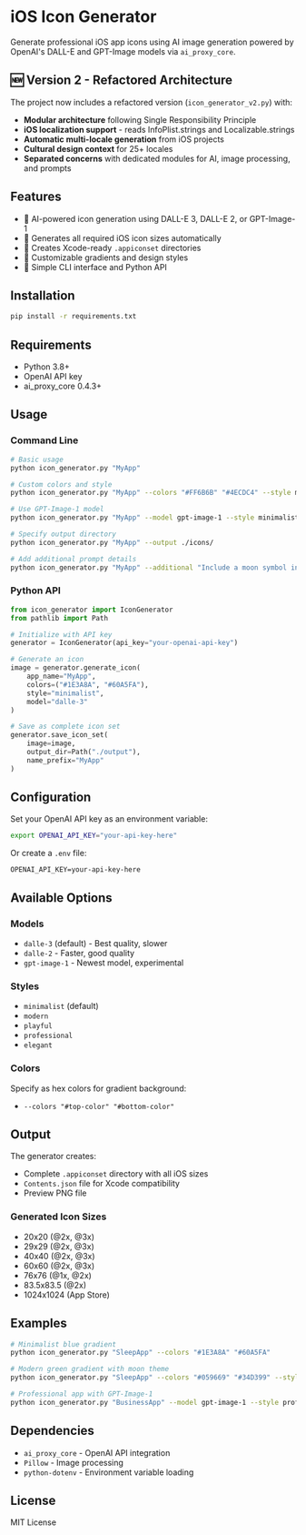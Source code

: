 # iOS Icon Generator

Generate professional iOS app icons using AI image generation powered by OpenAI's DALL-E and GPT-Image models via `ai_proxy_core`.

## 🆕 Version 2 - Refactored Architecture

The project now includes a refactored version (`icon_generator_v2.py`) with:
- **Modular architecture** following Single Responsibility Principle
- **iOS localization support** - reads InfoPlist.strings and Localizable.strings
- **Automatic multi-locale generation** from iOS projects
- **Cultural design context** for 25+ locales
- **Separated concerns** with dedicated modules for AI, image processing, and prompts

## Features

- 🎨 AI-powered icon generation using DALL-E 3, DALL-E 2, or GPT-Image-1
- 📱 Generates all required iOS icon sizes automatically
- 🎯 Creates Xcode-ready `.appiconset` directories
- 🌈 Customizable gradients and design styles
- 🔧 Simple CLI interface and Python API

## Installation

```bash
pip install -r requirements.txt
```

## Requirements

- Python 3.8+
- OpenAI API key
- ai_proxy_core 0.4.3+

## Usage

### Command Line

```bash
# Basic usage
python icon_generator.py "MyApp"

# Custom colors and style
python icon_generator.py "MyApp" --colors "#FF6B6B" "#4ECDC4" --style modern

# Use GPT-Image-1 model
python icon_generator.py "MyApp" --model gpt-image-1 --style minimalist

# Specify output directory
python icon_generator.py "MyApp" --output ./icons/

# Add additional prompt details
python icon_generator.py "MyApp" --additional "Include a moon symbol in the design"
```

### Python API

```python
from icon_generator import IconGenerator
from pathlib import Path

# Initialize with API key
generator = IconGenerator(api_key="your-openai-api-key")

# Generate an icon
image = generator.generate_icon(
    app_name="MyApp",
    colors=("#1E3A8A", "#60A5FA"),
    style="minimalist",
    model="dalle-3"
)

# Save as complete icon set
generator.save_icon_set(
    image=image,
    output_dir=Path("./output"),
    name_prefix="MyApp"
)
```

## Configuration

Set your OpenAI API key as an environment variable:

```bash
export OPENAI_API_KEY="your-api-key-here"
```

Or create a `.env` file:
```
OPENAI_API_KEY=your-api-key-here
```

## Available Options

### Models
- `dalle-3` (default) - Best quality, slower
- `dalle-2` - Faster, good quality  
- `gpt-image-1` - Newest model, experimental

### Styles
- `minimalist` (default)
- `modern`
- `playful`
- `professional`
- `elegant`

### Colors
Specify as hex colors for gradient background:
- `--colors "#top-color" "#bottom-color"`

## Output

The generator creates:
- Complete `.appiconset` directory with all iOS sizes
- `Contents.json` file for Xcode compatibility
- Preview PNG file

### Generated Icon Sizes
- 20x20 (@2x, @3x)
- 29x29 (@2x, @3x)  
- 40x40 (@2x, @3x)
- 60x60 (@2x, @3x)
- 76x76 (@1x, @2x)
- 83.5x83.5 (@2x)
- 1024x1024 (App Store)

## Examples

```bash
# Minimalist blue gradient
python icon_generator.py "SleepApp" --colors "#1E3A8A" "#60A5FA"

# Modern green gradient with moon theme
python icon_generator.py "SleepApp" --colors "#059669" "#34D399" --style modern --additional "crescent moon symbol"

# Professional app with GPT-Image-1
python icon_generator.py "BusinessApp" --model gpt-image-1 --style professional --colors "#374151" "#9CA3AF"
```

## Dependencies

- `ai_proxy_core` - OpenAI API integration
- `Pillow` - Image processing
- `python-dotenv` - Environment variable loading

## License

MIT License